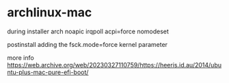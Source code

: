 # archlinux-mac

during installer 
arch noapic irqpoll acpi=force nomodeset

postinstall
adding the fsck.mode=force kernel parameter

more info
https://web.archive.org/web/20230327110759/https://heeris.id.au/2014/ubuntu-plus-mac-pure-efi-boot/
